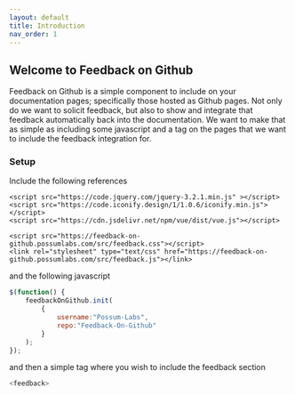 ```yaml
---
layout: default
title: Introduction
nav_order: 1
---
```

## Welcome to Feedback on Github

Feedback on Github is a simple component to include on your documentation pages; specifically those hosted as Github pages. Not only do we want to solicit feedback, but also to show and integrate that feedback automatically back into the documentation. We want to make that as simple as including some javascript and a tag on the pages that we want to include the feedback integration for.

### Setup

Include the following references

```
<script src="https://code.jquery.com/jquery-3.2.1.min.js" ></script>
<script src="https://code.iconify.design/1/1.0.6/iconify.min.js"></script>
<script src="https://cdn.jsdelivr.net/npm/vue/dist/vue.js"></script>

<script src="https://feedback-on-github.possumlabs.com/src/feedback.css"></script>
<link rel="stylesheet" type="text/css" href="https://feedback-on-github.possumlabs.com/src/feedback.js"></link>
```

and the following javascript

```javascript
$(function() {
    feedbackOnGithub.init(
        {
            username:"Possum-Labs",
            repo:"Feedback-On-Github"
        }
    );
});
```

and then a simple tag where you wish to include the feedback section

```javascript
<feedback>
```

<feedback>